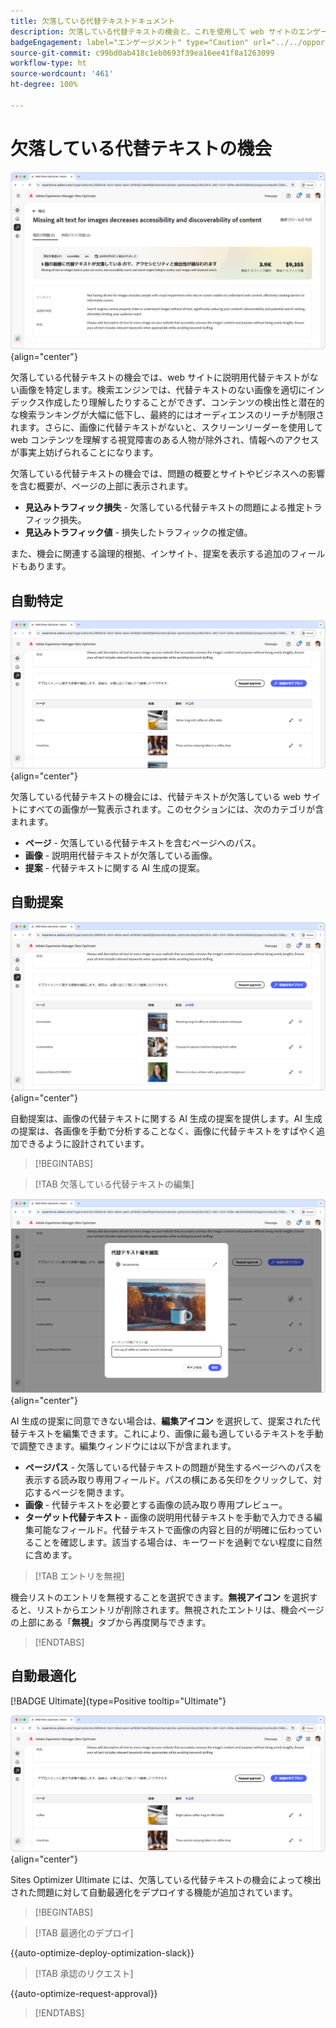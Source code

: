 ```yaml
---
title: 欠落している代替テキストドキュメント
description: 欠落している代替テキストの機会と、これを使用して web サイトのエンゲージメントを向上させる方法について説明します。
badgeEngagement: label="エンゲージメント" type="Caution" url="../../opportunity-types/engagement.md" tooltip="エンゲージメント"
source-git-commit: c99bd0ab418c1eb0693f39ea16ee41f8a1263099
workflow-type: ht
source-wordcount: '461'
ht-degree: 100%

---
```



# 欠落している代替テキストの機会

![欠落している代替テキストの機会](./assets/missing-alt-text/hero.png){align="center"}

欠落している代替テキストの機会では、web サイトに説明用代替テキストがない画像を特定します。検索エンジンでは、代替テキストのない画像を適切にインデックス作成したり理解したりすることができず、コンテンツの検出性と潜在的な検索ランキングが大幅に低下し、最終的にはオーディエンスのリーチが制限されます。さらに、画像に代替テキストがないと、スクリーンリーダーを使用して web コンテンツを理解する視覚障害のある人物が除外され、情報へのアクセスが事実上妨げられることになります。

欠落している代替テキストの機会では、問題の概要とサイトやビジネスへの影響を含む概要が、ページの上部に表示されます。

* **見込みトラフィック損失** - 欠落している代替テキストの問題による推定トラフィック損失。
* **見込みトラフィック値** - 損失したトラフィックの推定値。

また、機会に関連する論理的根拠、インサイト、提案を表示する追加のフィールドもあります。

## 自動特定

![欠落している代替テキストの自動特定](./assets/missing-alt-text/auto-identify.png){align="center"}

欠落している代替テキストの機会には、代替テキストが欠落している web サイトにすべての画像が一覧表示されます。このセクションには、次のカテゴリが含まれます。

* **ページ** - 欠落している代替テキストを含むページへのパス。
* **画像** - 説明用代替テキストが欠落している画像。
* **提案** - 代替テキストに関する AI 生成の提案。

## 自動提案

![欠落している代替テキストの自動提案](./assets/missing-alt-text/auto-suggest.png){align="center"}

自動提案は、画像の代替テキストに関する AI 生成の提案を提供します。AI 生成の提案は、各画像を手動で分析することなく、画像に代替テキストをすばやく追加できるように設計されています。

>[!BEGINTABS]

>[!TAB 欠落している代替テキストの編集]

![欠落している代替テキストの編集](./assets/missing-alt-text/edit-alt-text-value.png){align="center"}

AI 生成の提案に同意できない場合は、**編集アイコン** を選択して、提案された代替テキストを編集できます。これにより、画像に最も適しているテキストを手動で調整できます。編集ウィンドウには以下が含まれます。

* **ページパス** - 欠落している代替テキストの問題が発生するページへのパスを表示する読み取り専用フィールド。パスの横にある矢印をクリックして、対応するページを開きます。
* **画像** - 代替テキストを必要とする画像の読み取り専用プレビュー。
* **ターゲット代替テキスト** - 画像の説明用代替テキストを手動で入力できる編集可能なフィールド。代替テキストで画像の内容と目的が明確に伝わっていることを確認します。該当する場合は、キーワードを過剰でない程度に自然に含めます。

>[!TAB エントリを無視]

機会リストのエントリを無視することを選択できます。**無視アイコン** を選択すると、リストからエントリが削除されます。無視されたエントリは、機会ページの上部にある「**無視**」タブから再度関与できます。

>[!ENDTABS]

## 自動最適化

[!BADGE Ultimate]{type=Positive tooltip="Ultimate"}

![欠落している代替テキストの自動最適化](./assets/missing-alt-text/auto-optimize.png){align="center"}

Sites Optimizer Ultimate には、欠落している代替テキストの機会によって検出された問題に対して自動最適化をデプロイする機能が追加されています。<!--- TBD-need more in-depth and opportunity specific information here. What does the auto-optimization do?-->

>[!BEGINTABS]

>[!TAB 最適化のデプロイ]

{{auto-optimize-deploy-optimization-slack}}

>[!TAB 承認のリクエスト]

{{auto-optimize-request-approval}}

>[!ENDTABS]
